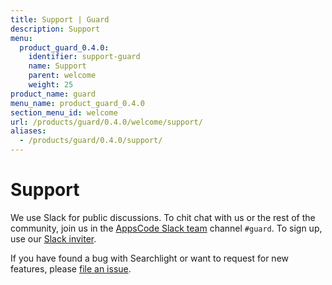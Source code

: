 ```yaml
---
title: Support | Guard
description: Support
menu:
  product_guard_0.4.0:
    identifier: support-guard
    name: Support
    parent: welcome
    weight: 25
product_name: guard
menu_name: product_guard_0.4.0
section_menu_id: welcome
url: /products/guard/0.4.0/welcome/support/
aliases:
  - /products/guard/0.4.0/support/
---
```


# Support

We use Slack for public discussions. To chit chat with us or the rest of the community, join us in the [AppsCode Slack team](https://appscode.slack.com/messages/C8M8HANQ0/details/) channel `#guard`. To sign up, use our [Slack inviter](https://slack.appscode.com/).

If you have found a bug with Searchlight or want to request for new features, please [file an issue](https://github.com/appscode/guard/issues/new).

